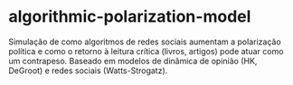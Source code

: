 # algorithmic-polarization-model
Simulação de como algoritmos de redes sociais aumentam a polarização política e como o retorno à leitura crítica (livros, artigos) pode atuar como um contrapeso. Baseado em modelos de dinâmica de opinião (HK, DeGroot) e redes sociais (Watts-Strogatz).
